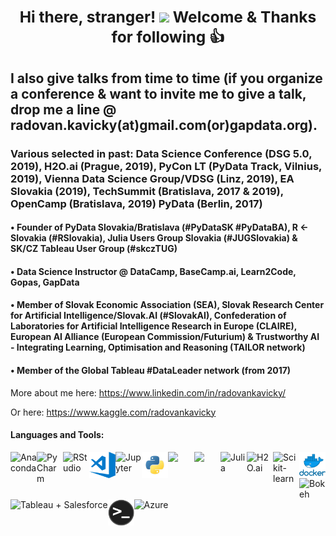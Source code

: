 ### <div align="center"> <h2>Hi there, stranger! <img src="https://media.giphy.com/media/hvRJCLFzcasrR4ia7z/giphy.gif" width="25px"> Welcome & Thanks for following 👍</h2> </div> 

## I also give talks from time to time (if you organize a conference & want to invite me to give a talk, drop me a line @ radovan.kavicky(at)gmail.com(or)gapdata.org). 

### Various selected in past: Data Science Conference (DSG 5.0, 2019), H2O.ai (Prague, 2019), PyCon LT (PyData Track, Vilnius, 2019), Vienna Data Science Group/VDSG (Linz, 2019), EA Slovakia (2019), TechSummit (Bratislava, 2017 & 2019), OpenCamp (Bratislava, 2019) PyData (Berlin, 2017)

#### • Founder of PyData Slovakia/Bratislava (#PyDataSK #PyDataBA), R <- Slovakia (#RSlovakia), Julia Users Group Slovakia (#JUGSlovakia) & SK/CZ Tableau User Group (#skczTUG)

#### • Data Science Instructor @ DataCamp, BaseCamp.ai, Learn2Code, Gopas, GapData

#### • Member of Slovak Economic Association (SEA), Slovak Research Center for Artificial Intelligence/Slovak.AI (#SlovakAI), Confederation of Laboratories for Artificial Intelligence Research in Europe (CLAIRE), European AI Alliance (European Commission/Futurium) & Trustworthy AI - Integrating Learning, Optimisation and Reasoning (TAILOR network)

#### • Member of the Global Tableau #DataLeader network (from 2017)

More about me here: https://www.linkedin.com/in/radovankavicky/

Or here: https://www.kaggle.com/radovankavicky

#### Languages and Tools:

<img align="left" alt="Anaconda" width="42px" src="https://www.nicepng.com/png/full/85-851058_anaconda-icon-anaconda-python-icon.png" />
<img align="left" alt="PyCharm" width="42px" src="https://png2.cleanpng.com/sh/5ebb94c64abb39962ef372c1bc823079/L0KzQYm3VcA5N6d9fZH0aYP2gLBuTgB6a5lmit82aX73dbj5ggRmbF5pfehubHBzfbb1lL1mdqduitH3bXXxhH7xhgRjepJuRadqZkHncrXrg8UzPGE9Rqs7N0e6SYK6UcUzPWgAUas5MUizR4a1kP5o/kisspng-pycharm-integrated-development-environment-jetbrai-5af1dbddc52408.9277791315257999018075.png" />
<img align="left" alt="RStudio" width="42px" src="https://fiverr-res.cloudinary.com/images/t_main1,q_auto,f_auto,q_auto,f_auto/gigs/5513265/original/RStudio-Ball/do-r-programming-and-statistics-with-r.png" />
<img align="left" alt="Visual Studio Code" width="42px" src="https://raw.githubusercontent.com/github/explore/80688e429a7d4ef2fca1e82350fe8e3517d3494d/topics/visual-studio-code/visual-studio-code.png" />
<img align="left" alt="Jupyter" width="42px" src="https://www.pikpng.com/pngl/m/281-2814765_anaconda-clipart-python-logo-pictures-png-anaconda-jupyter.png" />
<img align="left" width="42px" src="https://raw.githubusercontent.com/github/explore/80688e429a7d4ef2fca1e82350fe8e3517d3494d/topics/python/python.png" />
<img align="left" width="42px" src="https://www.lindinglab.science/external-files/images/Rlogo1.png" />
<img align="left" width="42px" src="https://github.com/JuliaLang/julia-logo-graphics/blob/master/images/animated-logo.gif" />
<img align="left" alt="Julia" width="42px" src="https://github.com/JuliaLang/julia-logo-graphics/blob/master/images/old-style/three-balls.png" />
<img align="left" alt="H2O.ai" width="42px" src="https://www.h2o.ai/wp-content/uploads/2018/10/h2o-ai-square.png" /> 
<img align="left" alt="Scikit-learn" width="42px" src="https://pbs.twimg.com/profile_images/1105548722/scikit-learn-logo.png" /> 
<img align="left" alt="MongoDB" width="42px" src="https://raw.githubusercontent.com/github/explore/80688e429a7d4ef2fca1e82350fe8e3517d3494d/topics/docker/docker.png" />
<img align="left" alt="Bokeh" width="42px" src="https://numfocus.org/wp-content/uploads/2018/03/Bokeh-Logo-Twitter.png" />
<img align="left" alt="Tableau + Salesforce" height="42px" src="https://2gb6lt1mlqep3cowtt3w2itr-wpengine.netdna-ssl.com/wp-content/uploads/2019/06/tableausalesforce-1024x513.png" />
<img align="left" alt="Terminal" width="42px" src="https://raw.githubusercontent.com/github/explore/80688e429a7d4ef2fca1e82350fe8e3517d3494d/topics/terminal/terminal.png" />
<img align="left" alt="Azure" height="42px" src="https://www.vhv.rs/dpng/d/561-5613230_azure-logo-png-transparent-png.png" />

<!--
**radovankavicky/radovankavicky** is a ✨ _special_ ✨ repository because its `README.md` (this file) appears on your GitHub profile.

Here are some ideas to get you started:

- 🔭 I’m currently working on ...
- 🌱 I’m currently learning ...
- 👯 I’m looking to collaborate on ...
- 🤔 I’m looking for help with ...
- 💬 Ask me about ...
- 📫 How to reach me: ...
- 😄 Pronouns: ...
- ⚡ Fun fact: ...
-->
